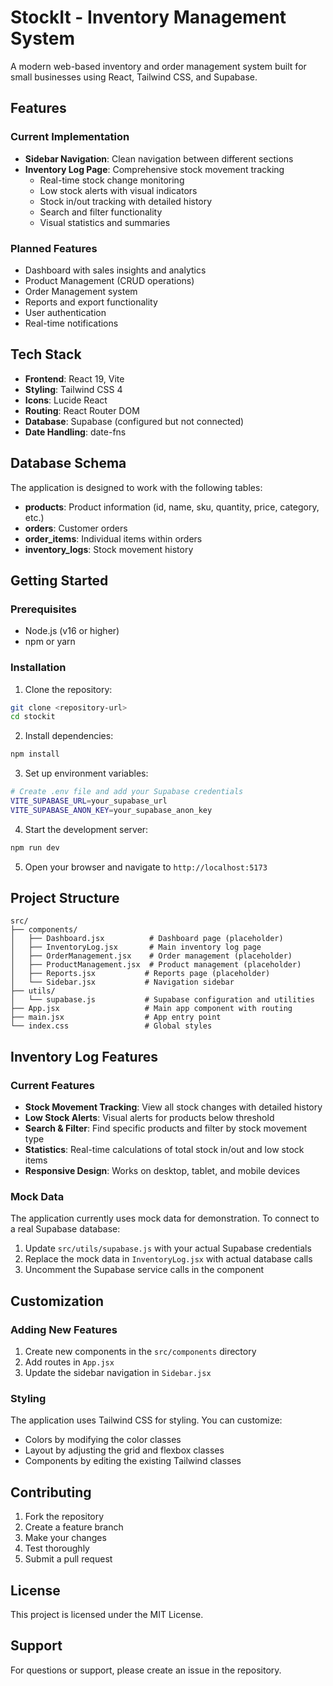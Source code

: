 # StockIt - Inventory Management System

A modern web-based inventory and order management system built for small businesses using React, Tailwind CSS, and Supabase.

## Features

### Current Implementation
- **Sidebar Navigation**: Clean navigation between different sections
- **Inventory Log Page**: Comprehensive stock movement tracking
  - Real-time stock change monitoring
  - Low stock alerts with visual indicators
  - Stock in/out tracking with detailed history
  - Search and filter functionality
  - Visual statistics and summaries

### Planned Features
- Dashboard with sales insights and analytics
- Product Management (CRUD operations)
- Order Management system
- Reports and export functionality
- User authentication
- Real-time notifications

## Tech Stack

- **Frontend**: React 19, Vite
- **Styling**: Tailwind CSS 4
- **Icons**: Lucide React
- **Routing**: React Router DOM
- **Database**: Supabase (configured but not connected)
- **Date Handling**: date-fns

## Database Schema

The application is designed to work with the following tables:

- **products**: Product information (id, name, sku, quantity, price, category, etc.)
- **orders**: Customer orders
- **order_items**: Individual items within orders
- **inventory_logs**: Stock movement history

## Getting Started

### Prerequisites
- Node.js (v16 or higher)
- npm or yarn

### Installation

1. Clone the repository:
```bash
git clone <repository-url>
cd stockit
```

2. Install dependencies:
```bash
npm install
```

3. Set up environment variables:
```bash
# Create .env file and add your Supabase credentials
VITE_SUPABASE_URL=your_supabase_url
VITE_SUPABASE_ANON_KEY=your_supabase_anon_key
```

4. Start the development server:
```bash
npm run dev
```

5. Open your browser and navigate to `http://localhost:5173`

## Project Structure

```
src/
├── components/
│   ├── Dashboard.jsx          # Dashboard page (placeholder)
│   ├── InventoryLog.jsx       # Main inventory log page
│   ├── OrderManagement.jsx    # Order management (placeholder)
│   ├── ProductManagement.jsx  # Product management (placeholder)
│   ├── Reports.jsx           # Reports page (placeholder)
│   └── Sidebar.jsx           # Navigation sidebar
├── utils/
│   └── supabase.js           # Supabase configuration and utilities
├── App.jsx                   # Main app component with routing
├── main.jsx                  # App entry point
└── index.css                 # Global styles
```

## Inventory Log Features

### Current Features
- **Stock Movement Tracking**: View all stock changes with detailed history
- **Low Stock Alerts**: Visual alerts for products below threshold
- **Search & Filter**: Find specific products and filter by stock movement type
- **Statistics**: Real-time calculations of total stock in/out and low stock items
- **Responsive Design**: Works on desktop, tablet, and mobile devices

### Mock Data
The application currently uses mock data for demonstration. To connect to a real Supabase database:

1. Update `src/utils/supabase.js` with your actual Supabase credentials
2. Replace the mock data in `InventoryLog.jsx` with actual database calls
3. Uncomment the Supabase service calls in the component

## Customization

### Adding New Features
1. Create new components in the `src/components` directory
2. Add routes in `App.jsx`
3. Update the sidebar navigation in `Sidebar.jsx`

### Styling
The application uses Tailwind CSS for styling. You can customize:
- Colors by modifying the color classes
- Layout by adjusting the grid and flexbox classes
- Components by editing the existing Tailwind classes

## Contributing

1. Fork the repository
2. Create a feature branch
3. Make your changes
4. Test thoroughly
5. Submit a pull request

## License

This project is licensed under the MIT License.

## Support

For questions or support, please create an issue in the repository.
